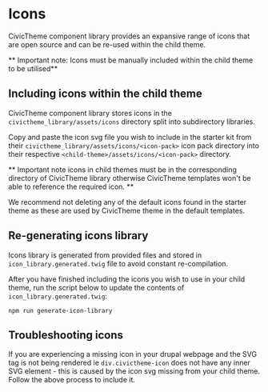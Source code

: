 # Icons

CivicTheme component library provides an expansive range of icons that are open
source and can be re-used within the child theme.

** Important note: Icons must be manually included within the child theme to
be utilised**

## Including icons within the child theme

CivicTheme component library stores icons in the `civictheme_library/assets/icons`
directory split into subdirectory libraries.

Copy and paste the icon svg file you wish to include in the starter kit from
their `civictheme_library/assets/icons/<icon-pack>` icon
pack directory into their respective `<child-theme>/assets/icons/<icon-pack>`
directory.

** Important note icons in child themes must be in the corresponding <icon-pack>
directory of CivicTheme library otherwise CivicTheme templates won't be able to reference
the required icon. **

We recommend not deleting any of the default icons found in the starter theme as
these are used by CivicTheme theme in the default templates.

## Re-generating icons library

Icons library is generated from provided files and stored in `icon_library.generated.twig`
file to avoid constant re-compilation.

After you have finished including the icons you wish to use in your child theme,
run the script below to update the contents of `icon_library.generated.twig`:

    npm run generate-icon-library

## Troubleshooting icons

If you are experiencing a missing icon in your drupal webpage and the SVG tag is
not being rendered ie `div.civictheme-icon` does not have any inner SVG element -
this is caused by the icon svg missing from your child theme. Follow the above
process to include it.
